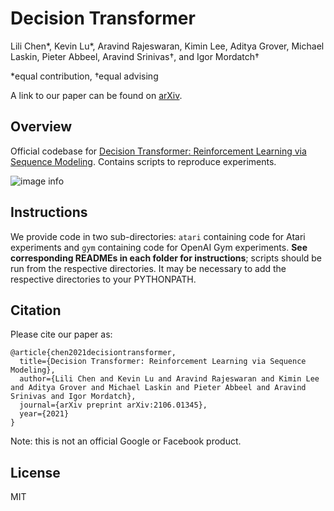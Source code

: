 
# Decision Transformer

Lili Chen\*, Kevin Lu\*, Aravind Rajeswaran, Kimin Lee, Aditya Grover, Michael Laskin, Pieter Abbeel, Aravind Srinivas†, and Igor Mordatch†

\*equal contribution, †equal advising

A link to our paper can be found on [arXiv](https://arxiv.org/abs/2106.01345).

## Overview

Official codebase for [Decision Transformer: Reinforcement Learning via Sequence Modeling](https://sites.google.com/berkeley.edu/decision-transformer).
Contains scripts to reproduce experiments.

![image info](./architecture.png)

## Instructions

We provide code in two sub-directories: `atari` containing code for Atari experiments and `gym` containing code for OpenAI Gym experiments.
**See corresponding READMEs in each folder for instructions**; scripts should be run from the respective directories.
It may be necessary to add the respective directories to your PYTHONPATH.

## Citation

Please cite our paper as:

```
@article{chen2021decisiontransformer,
  title={Decision Transformer: Reinforcement Learning via Sequence Modeling},
  author={Lili Chen and Kevin Lu and Aravind Rajeswaran and Kimin Lee and Aditya Grover and Michael Laskin and Pieter Abbeel and Aravind Srinivas and Igor Mordatch},
  journal={arXiv preprint arXiv:2106.01345},
  year={2021}
}
```

Note: this is not an official Google or Facebook product.

## License

MIT
